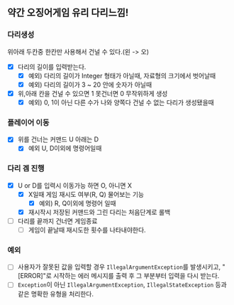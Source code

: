 ## 약간 오징어게임 유리 다리느낌!

### 다리생성
위아래 두칸중 한칸만 사용해서 건널 수 있다.(왼 -> 오)
- [x] 다리의 길이를 입력받는다. 
  - [x] 예외) 다리의 길이가 Integer 형태가 아닐때, 자료형의 크기에서 벗어날때
  - [x] 예외) 다리의 길이가 3 ~ 20 안에 숫자가 아닐때
- [x] 위,아래 칸을 건널 수 있으면 1 못건너면 0 무작위하게 생성
  - [x] 예외) 0, 1이 아닌 다른 수가 나와 양쪽다 건널 수 없는 다리가 생성됐을때

### 플레이어 이동
- [x] 위를 건너는 커맨드 U 아래는 D
  - [x] 예외 U, D이외에 명령어일때

### 다리 겜 진행
- [x] U or D를 입력시 이동가능 하면 O, 아니면 X
  - [x] X일때 게임 재시도 여부(R, Q) 물어보는 기능
    - [x] 예외) R, Q이외에 명령어 일때
  - [x] 재시작시 저장된 커맨드와 그린 다리는 처음단계로 롤백
- [ ] 다리를 끝까지 건너면 게임종료
  - [ ] 게임이 끝날때 재시도한 횟수를 나타내야한다.

### 예외
- [ ] 사용자가 잘못된 값을 입력할 경우 `IllegalArgumentException`를 발생시키고, "[ERROR]"로 시작하는 에러 메시지를 출력 후 그 부분부터 입력을 다시 받는다.
- [ ] `Exception`이 아닌 `IllegalArgumentException`, `IllegalStateException` 등과 같은 명확한 유형을 처리한다.
